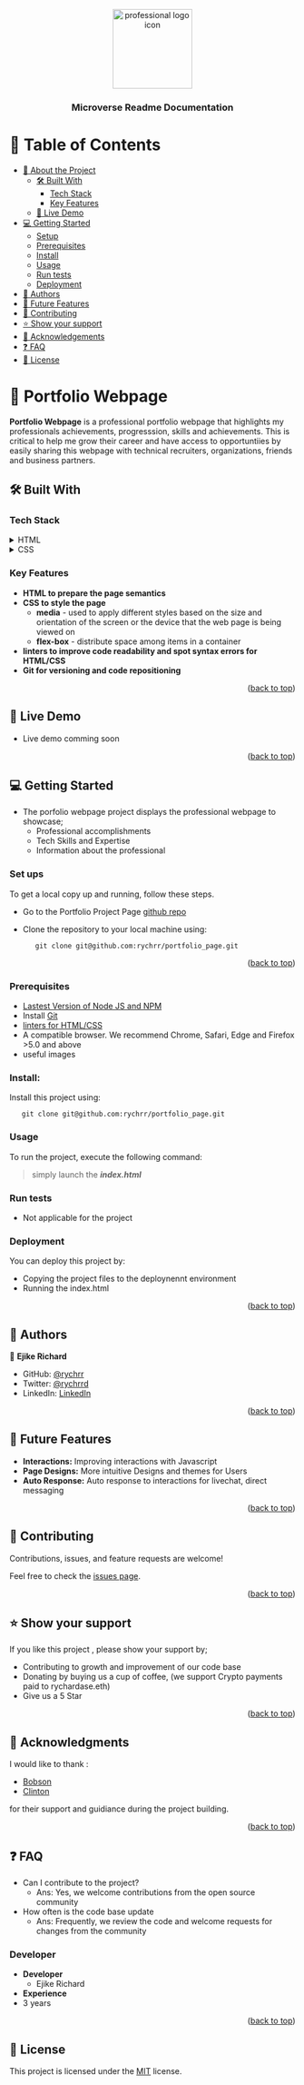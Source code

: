 <a name="readme-top"></a>
<div align="center">
  <img src="portfolio_icon.jpeg" alt="professional logo icon " width="140"  height="auto" />
  <br/>
  <h3><b>Microverse Readme Documentation</b></h3>
</div>

# 📗 Table of Contents
- [📖 About the Project](#about-project)
  - [🛠 Built With](#built-with)
    - [Tech Stack](#tech-stack)
    - [Key Features](#key-features)
  - [🚀 Live Demo](#live-demo)
- [💻 Getting Started](#getting-started)
  - [Setup](#setup)
  - [Prerequisites](#prerequisites)
  - [Install](#install)
  - [Usage](#usage)
  - [Run tests](#run-tests)
  - [Deployment](#triangular_flag_on_post-deployment)
- [👥 Authors](#authorss)
- [🔭 Future Features](#future-features)
- [🤝 Contributing](#contributing)
- [⭐️ Show your support](#support)
- [🙏 Acknowledgements](#acknowledgements)
- [❓ FAQ](#faq)
- [📝 License](#license)

<!-- PROJECT DESCRIPTION -->
# 📖 Portfolio Webpage <a name="about-project"></a>

**Portfolio Webpage** is a professional portfolio webpage that highlights my professionals achievements, progresssion, skills and achievements. This is critical to help me grow their career and have access to opportuntiies by easily sharing this webpage with technical recruiters, organizations, friends and business partners. 

## 🛠 Built With <a name="HTML and CSS "></a>

### Tech Stack <a name="Tech-stack"></a>

<details>
  <summary>HTML</summary>
  <ul>
    <li><a href="https://developer.mozilla.org/en-US/docs/Web/HTML">HTML</a></li>
  </ul>
</details>

<details>
  <summary>CSS</summary>
  <ul>
    <li><a href="https://developer.mozilla.org/en-US/docs/Web/CSS">CSS</a></li>
  </ul>
</details>

<!-- Features -->

### Key Features <a name="key-features"></a>

- **HTML to prepare the page semantics**
- **CSS to style the  page**
    - **media** - used to apply different styles based on the size and orientation of the screen or the device that the web page is being viewed on
    - **flex-box** - distribute space among items in a container
- **linters to improve code readability and spot syntax errors for HTML/CSS**
- **Git for versioning and code repositioning**

<p align="right">(<a href="#readme-top">back to top</a>)</p>

<!-- LIVE DEMO -->

## 🚀 Live Demo <a name="live-demo"></a>

- Live demo comming soon 

<p align="right">(<a href="#readme-top">back to top</a>)</p>

<!-- GETTING STARTED -->

## 💻 Getting Started <a name="getting-started"></a>

- The porfolio webpage project displays the professional webpage to showcase;
  - Professional accomplishments
  - Tech Skills and Expertise
  - Information about the professional 


### Set ups <a name ="setup"> </a>
To get a local copy up and running, follow these steps.
- Go to the Portfolio Project Page [github repo](git@github.com:rychrr/portfolio_page.git)
- Clone the repository to your local machine using:
   
   ```
      git clone git@github.com:rychrr/portfolio_page.git
   ```
<p align="right">(<a href="#readme-top">back to top</a>)</p>

### Prerequisites <a name="prerequisites"></a>

- [Lastest Version of Node JS and NPM](www.nodejs.com)
- Install [Git](www.github.com)
- [linters for HTML/CSS](https://github.com/microverseinc/linters-config/tree/master/html-css)
- A compatible browser. We recommend Chrome, Safari, Edge and Firefox >5.0 and above
- useful images 

### Install: <a name="install"></a>
Install this project using:

   ```
      git clone git@github.com:rychrr/portfolio_page.git
   ```

### Usage <a name="usage"> </a>
To run the project, execute the following command:

  > simply launch the ***index.html***

### Run tests <a name="run-tests"> </a>
  - Not applicable for the project

### Deployment <a name="#triangular_flag_on_post-deployment"> </a>

You can deploy this project by:
-  Copying the project files to the deploynennt environment
-  Running the index.html
<p align="right">(<a href="#readme-top">back to top</a>)</p>

<!-- AUTHORS -->
## 👥 Authors <a name="authors"></a>

👤 **Ejike Richard**

- GitHub: [@rychrr](https://github.com/rychrr)
- Twitter: [@rychrrd](https://twitter.com/rychardase)
- LinkedIn: [LinkedIn](https://linkedin.com/in/ejikeozonkwo)


<p align="right">(<a href="#readme-top">back to top</a>)</p>

<!-- FUTURE FEATURES -->

## 🔭 Future Features <a name="future-features"></a>

- **Interactions:** Improving interactions with Javascript
- **Page Designs:** More intuitive Designs and themes for Users
- **Auto Response:** Auto response to interactions for livechat, direct messaging

<p align="right">(<a href="#readme-top">back to top</a>)</p>

<!-- CONTRIBUTING -->

## 🤝 Contributing <a name="contributing"></a>

Contributions, issues, and feature requests are welcome!

Feel free to check the [issues page](https://github.com/microverseinc/curriculum-html-css/issues).

<p align="right">(<a href="#readme-top">back to top</a>)</p>

<!-- SUPPORT -->

## ⭐️ Show your support <a name="support"></a>

If you like this project , please show your support by;
-  Contributing to growth and improvement of our code base
-  Donating by buying us a cup of coffee, (we support Crypto payments paid to rychardase.eth)
-  Give us a 5 Star 

<p align="right">(<a href="#readme-top">back to top</a>)</p>

<!-- ACKNOWLEDGEMENTS -->

## 🙏 Acknowledgments <a name="acknowledgements"></a>

I would like to thank :
- [Bobson](https://github.com/KALUNGI-J-BOBSON)
- [Clinton](https://github.com/clin2on3mun) 

for their support and guidiance during the project building.

<p align="right">(<a href="#readme-top">back to top</a>)</p>

<!-- FAQ (optional) -->
## ❓ FAQ <a name="faq"></a>
  - Can I contribute to the project?
    - Ans: Yes, we welcome contributions from the open source community
  - How often is the code base update
    - Ans: Frequently, we review the code and welcome requests for changes from the community  

### Developer
- **Developer**
  - Ejike Richard
- **Experience**
 - 3 years

<!-- LICENSE -->
<p align="right">(<a href="#readme-top">back to top</a>)</p>

## 📝 License <a name="license"> </a>
This project is licensed under the [MIT](https://opensource.org/license/mit/) license.


